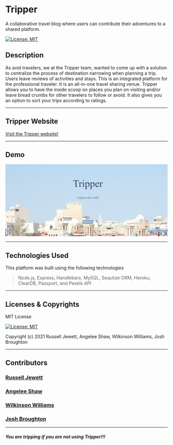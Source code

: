 # Tripper

A collaborative travel blog where users can contribute their adventures to a shared platform.

[![License: MIT](https://img.shields.io/badge/License-MIT-yellow.svg)](https://opensource.org/licenses/MIT)


## Description

As avid travelers, we at the Tripper team, wanted to come up with a solution to centralize the process of destination narrowing when planning a trip. Users leave reviews of activities and stays. This is an integrated platform for the professional traveler. It is an all-in-one travel sharing venue. Tripper allows you to have the inside scoop on places you plan on visiting and/or leave bread crumbs for other travelers to follow or avoid. It also gives you an option to sort your trips according to ratings.

---
## Tripper Website

<a href="https://tripper-db.herokuapp.com/" target="_blank">Visit the Tripper website!</a>

---
## Demo

![tripper-cover](./public/assets/images/cover.png)

---

## Technologies Used

This platform was built using the following technologies

> Node.js, Express, Handlebars, MySQL, Sequlize ORM, Heroku, ClearDB, Passport, and Pexels API

---
## Licenses & Copyrights

MIT License

[![License: MIT](https://img.shields.io/badge/License-MIT-yellow.svg)](https://opensource.org/licenses/MIT)

Copyright (c) 2021 Russell Jewett, Angelee Shaw, Wilkinson Williams, Josh Broughton

---
## Contributors

### <a href="https://github.com/treyjewett" target="_blank">Russell Jewett</a>

### <a href="https://github.com/angeleefshaw" target="_blank">Angelee Shaw</a>

### <a href="https://github.com/Kingcoopa" target="_blank">Wilkinson Williams</a>

### <a href="https://github.com/Jbrough0" target="_blank">Josh Broughton</a>
----

##### You are tripping if you are not using Tripper!!!

